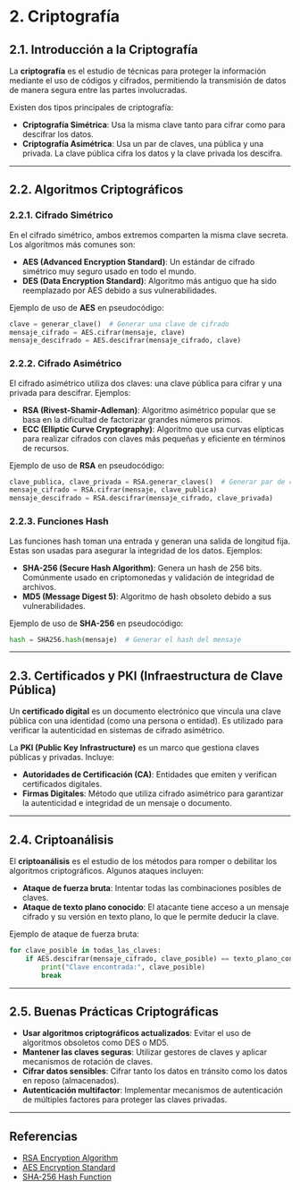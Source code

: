 
# 2. Criptografía

## 2.1. Introducción a la Criptografía

La **criptografía** es el estudio de técnicas para proteger la información mediante el uso de códigos y cifrados, permitiendo la transmisión de datos de manera segura entre las partes involucradas.

Existen dos tipos principales de criptografía:
- **Criptografía Simétrica**: Usa la misma clave tanto para cifrar como para descifrar los datos.
- **Criptografía Asimétrica**: Usa un par de claves, una pública y una privada. La clave pública cifra los datos y la clave privada los descifra.

---

## 2.2. Algoritmos Criptográficos

### 2.2.1. Cifrado Simétrico
En el cifrado simétrico, ambos extremos comparten la misma clave secreta. Los algoritmos más comunes son:
- **AES (Advanced Encryption Standard)**: Un estándar de cifrado simétrico muy seguro usado en todo el mundo.
- **DES (Data Encryption Standard)**: Algoritmo más antiguo que ha sido reemplazado por AES debido a sus vulnerabilidades.
  
Ejemplo de uso de **AES** en pseudocódigo:
```python
clave = generar_clave()  # Generar una clave de cifrado
mensaje_cifrado = AES.cifrar(mensaje, clave)
mensaje_descifrado = AES.descifrar(mensaje_cifrado, clave)
```

### 2.2.2. Cifrado Asimétrico
El cifrado asimétrico utiliza dos claves: una clave pública para cifrar y una privada para descifrar. Ejemplos:
- **RSA (Rivest-Shamir-Adleman)**: Algoritmo asimétrico popular que se basa en la dificultad de factorizar grandes números primos.
- **ECC (Elliptic Curve Cryptography)**: Algoritmo que usa curvas elípticas para realizar cifrados con claves más pequeñas y eficiente en términos de recursos.

Ejemplo de uso de **RSA** en pseudocódigo:
```python
clave_publica, clave_privada = RSA.generar_claves()  # Generar par de claves
mensaje_cifrado = RSA.cifrar(mensaje, clave_publica)
mensaje_descifrado = RSA.descifrar(mensaje_cifrado, clave_privada)
```

### 2.2.3. Funciones Hash
Las funciones hash toman una entrada y generan una salida de longitud fija. Estas son usadas para asegurar la integridad de los datos. Ejemplos:
- **SHA-256 (Secure Hash Algorithm)**: Genera un hash de 256 bits. Comúnmente usado en criptomonedas y validación de integridad de archivos.
- **MD5 (Message Digest 5)**: Algoritmo de hash obsoleto debido a sus vulnerabilidades.

Ejemplo de uso de **SHA-256** en pseudocódigo:
```python
hash = SHA256.hash(mensaje)  # Generar el hash del mensaje
```

---

## 2.3. Certificados y PKI (Infraestructura de Clave Pública)

Un **certificado digital** es un documento electrónico que vincula una clave pública con una identidad (como una persona o entidad). Es utilizado para verificar la autenticidad en sistemas de cifrado asimétrico.

La **PKI (Public Key Infrastructure)** es un marco que gestiona claves públicas y privadas. Incluye:
- **Autoridades de Certificación (CA)**: Entidades que emiten y verifican certificados digitales.
- **Firmas Digitales**: Método que utiliza cifrado asimétrico para garantizar la autenticidad e integridad de un mensaje o documento.

---

## 2.4. Criptoanálisis

El **criptoanálisis** es el estudio de los métodos para romper o debilitar los algoritmos criptográficos. Algunos ataques incluyen:
- **Ataque de fuerza bruta**: Intentar todas las combinaciones posibles de claves.
- **Ataque de texto plano conocido**: El atacante tiene acceso a un mensaje cifrado y su versión en texto plano, lo que le permite deducir la clave.
  
Ejemplo de ataque de fuerza bruta:
```python
for clave_posible in todas_las_claves:
    if AES.descifrar(mensaje_cifrado, clave_posible) == texto_plano_conocido:
        print("Clave encontrada:", clave_posible)
        break
```

---

## 2.5. Buenas Prácticas Criptográficas
- **Usar algoritmos criptográficos actualizados**: Evitar el uso de algoritmos obsoletos como DES o MD5.
- **Mantener las claves seguras**: Utilizar gestores de claves y aplicar mecanismos de rotación de claves.
- **Cifrar datos sensibles**: Cifrar tanto los datos en tránsito como los datos en reposo (almacenados).
- **Autenticación multifactor**: Implementar mecanismos de autenticación de múltiples factores para proteger las claves privadas.

---

## Referencias
- [RSA Encryption Algorithm](https://en.wikipedia.org/wiki/RSA_(cryptosystem))
- [AES Encryption Standard](https://en.wikipedia.org/wiki/Advanced_Encryption_Standard)
- [SHA-256 Hash Function](https://en.wikipedia.org/wiki/SHA-2)

```
